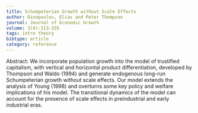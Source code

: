 ```yaml
---
title: Schumpeterian Growth without Scale Effects
author: Dinopoulos, Elias and Peter Thompson
journal: Journal of Economic Growth
volume: 3(4):313-335
tags: intro theory
bibtype: article
category: reference
---
```

Abstract: We incorporate population growth into the model of trustified capitalism, with vertical and horizontal product differentiation, developed by Thompson and Waldo (1994) and generate endogenous long-run Schumpeterian growth without scale effects. Our model extends the analysis of Young (1998) and overturns some key policy and welfare implications of his model. The transitional dynamics of the model can account for the presence of scale effects in preindustrial and early industrial eras.
